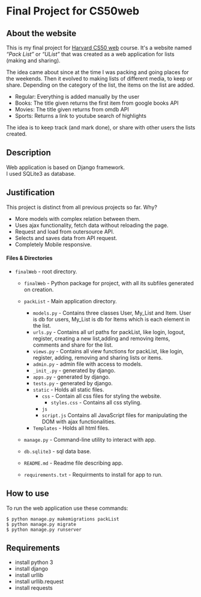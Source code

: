 # Final Project for CS50web

## About the website

This is my final project for [Harvard CS50 web](https://cs50.harvard.edu/web/2020/) course. It's a website named *“Pack List”* or *“UList”* that was created as a web application for lists (making and sharing).

The idea came about since at the time I was packing and going places for the weekends. Then it evolved to making lists of different media, to keep or share. Depending on the category of the list, the items on the list are added.  
- Regular: Everything is added manually by the user  
- Books: The title given returns the first item from google books API  
- Movies: The title given returns from omdb API  
- Sports: Returns a link to youtube search of highlights  

The idea is to keep track (and mark done), or share with other users the lists created.

## Description

Web application is based on Django framework.  
I used SQLite3 as database.

## Justification

This project is distinct from all previous projects so far. Why?

- More models with complex relation between them.
- Uses ajax functionality, fetch data without reloading the page.
- Request and load from outersource API.
- Selects and saves data from API request.
- Completely Mobile responsive.

#### Files & Directories

- `finalWeb` - root directory.

  - `finalWeb` - Python package for project, with all its subfiles generated on creation.

  - `packList` - Main application directory.

    - `models.py` - Contains three classes User, My_List and Item. User is db for users, My_List is db for Items which is each element in the list.
    - `urls.py` - Contains all url paths for packList, like login, logout, register, creating a new list,adding and removing items, comments and share for the list.
    - `views.py` - Contains all view functions for packList, like login, register, adding, removing and sharing lists or items.
    - `admin.py` - admin file with access to models.
    - `_init_.py` - generated by django.
    - `apps.py` - generated by django.
    - `tests.py` - generated by django.
    - `static` - Holds all static files.
      - `css` - Contain all css files for styling the website.
        - `styles.css` - Contains all css styling.
      - `js`
       - `script.js` Contains all JavaScript files for manipulating the DOM with ajax functionalities.
    - `Templates` - Holds all html files.

  - `manage.py` -  Command-line utility to interact with app.

  - `db.sqlite3` - sql data base.

  - `README.md` - Readme file describing app.

  - `requirements.txt` - Requirments to install for app to run.

## How to use

To run the web application use these commands:

```
$ python manage.py makemigrations packList
$ python manage.py migrate   
$ python manage.py runserver
```

## Requirements

- install python 3
- install django
- install urllib
- install urllib.request
- install requests
